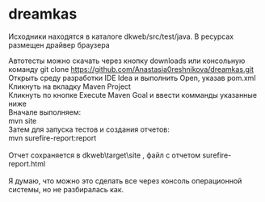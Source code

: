 # dreamkas
Исходники находятся в каталоге dkweb/src/test/java. В ресурсах размещен драйвер браузера
<br>

Автотесты можно скачать через кнопку downloads или консольную команду git clone https://github.com/Anastasia0reshnikova/dreamkas.git
<br>
Открыть среду разработки IDE Idea и выполнить Open, указав pom.xml
<br>
Кликнуть на вкладку Maven Project
<br>
Кликнуть по кнопке Execute Maven Goal и ввести комманды указанные ниже
<br>
Вначале выполняем:<br>
mvn site<br>
Затем для запуска тестов и создания отчетов:<br>
mvn surefire-report:report<br>
<br>
Отчет сохраняется в dkweb\target\site , файл с отчетом surefire-report.html
<br>
<br>
Я думаю, что можно это сделать все через консоль операционной системы, но не разбиралась как.
